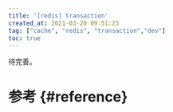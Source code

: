 ```yaml
---
title: '[redis] transaction'
created_at: 2021-03-20 09:51:23
tag: ["cache", "redis", "transaction","dev"]
toc: true
---
```


待完善。

# 参考 {#reference}